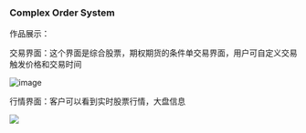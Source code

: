 ﻿### Complex Order System

作品展示：


交易界面：这个界面是综合股票，期权期货的条件单交易界面，用户可自定义交易触发价格和交易时间


![image](http://lionelliang.github.io/pic/MFComplexTrading.png)


行情界面：客户可以看到实时股票行情，大盘信息


<img src="https://github.com/lionelliang/lionelliang.github.io/raw/master/pic/MFCTickShot.png" />